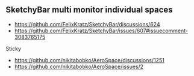 ## SketchyBar multi monitor individual spaces

- https://github.com/FelixKratz/SketchyBar/discussions/624
- https://github.com/FelixKratz/SketchyBar/issues/607#issuecomment-3083765175

Sticky
- https://github.com/nikitabobko/AeroSpace/discussions/1251
- https://github.com/nikitabobko/AeroSpace/issues/2
